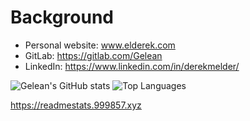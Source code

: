 # Background

* Personal website: www.elderek.com
* GitLab: https://gitlab.com/Gelean
* LinkedIn: https://www.linkedin.com/in/derekmelder/

![Gelean's GitHub stats](https://readmestats.999857.xyz/api?username=Gelean&include_all_commits=true&count_private=true&show_icons=true&hide_border=true&bg_color=0d1117&title_color=008080&text_color=8b949e&icon_color=008080)
![Top Languages](https://readmestats.999857.xyz/api/top-langs/?username=Gelean&layout=compact&hide_border=true&bg_color=0d1117&title_color=008080&text_color=8b949e&icon_color=8b949e)

https://readmestats.999857.xyz
